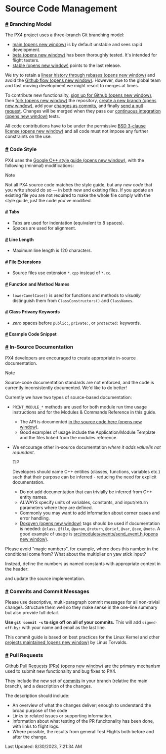 # Source Code Management

### [#](broken-reference) Branching Model <a href="#branching-model" id="branching-model"></a>

The PX4 project uses a three-branch Git branching model:

* [main (opens new window)](https://github.com/PX4/PX4-Autopilot/tree/main) is by default unstable and sees rapid development.
* [beta (opens new window)](https://github.com/PX4/PX4-Autopilot/tree/beta) has been thoroughly tested. It's intended for flight testers.
* [stable (opens new window)](https://github.com/PX4/PX4-Autopilot/tree/stable) points to the last release.

We try to retain a [linear history through rebases (opens new window)](https://www.atlassian.com/git/tutorials/rewriting-history) and avoid the [Github flow (opens new window)](https://docs.github.com/en/get-started/quickstart/github-flow). However, due to the global team and fast moving development we might resort to merges at times.

To contribute new functionality, [sign up for Github (opens new window)](https://docs.github.com/en/get-started/signing-up-for-github/signing-up-for-a-new-github-account), then [fork (opens new window)](https://docs.github.com/en/get-started/quickstart/fork-a-repo) the repository, [create a new branch (opens new window)](https://docs.github.com/en/pull-requests/collaborating-with-pull-requests/proposing-changes-to-your-work-with-pull-requests/creating-and-deleting-branches-within-your-repository), add your [changes as commits](broken-reference), and finally [send a pull request](broken-reference). Changes will be merged when they pass our [continuous integration (opens new window)](https://en.wikipedia.org/wiki/Continuous\_integration) tests.

All code contributions have to be under the permissive [BSD 3-clause license (opens new window)](https://opensource.org/licenses/BSD-3-Clause) and all code must not impose any further constraints on the use.

### [#](broken-reference) Code Style <a href="#code-style" id="code-style"></a>

PX4 uses the [Google C++ style guide (opens new window)](https://google.github.io/styleguide/cppguide.html), with the following (minimal) modifications:

Note

Not all PX4 source code matches the style guide, but any _new code_ that you write should do so — in both new and existing files. If you update an existing file you are not required to make the whole file comply with the style guide, just the code you've modified.

#### [#](broken-reference) Tabs <a href="#tabs" id="tabs"></a>

* Tabs are used for indentation (equivalent to 8 spaces).
* Spaces are used for alignment.

#### [#](broken-reference) Line Length <a href="#line-length" id="line-length"></a>

* Maximum line length is 120 characters.

#### [#](broken-reference) File Extensions <a href="#file-extensions" id="file-extensions"></a>

* Source files use extension `*.cpp` instead of `*.cc`.

#### [#](broken-reference) Function and Method Names <a href="#function-and-method-names" id="function-and-method-names"></a>

* `lowerCamelCase()` is used for functions and methods to _visually_ distinguish them from `ClassConstructors()` and `ClassNames`.

#### [#](broken-reference) Class Privacy Keywords <a href="#class-privacy-keywords" id="class-privacy-keywords"></a>

* _zero_ spaces before `public:`, `private:`, or `protected:` keywords.

#### [#](broken-reference) Example Code Snippet <a href="#example-code-snippet" id="example-code-snippet"></a>

### [#](broken-reference) In-Source Documentation <a href="#in-source-documentation" id="in-source-documentation"></a>

PX4 developers are encouraged to create appropriate in-source documentation.

Note

Source-code documentation standards are not enforced, and the code is currently inconsistently documented. We'd like to do better!

Currently we have two types of source-based documentation:

* `PRINT_MODULE_*` methods are used for both module run time usage instructions and for the Modules & Commands Reference in this guide.
  * The API is documented [in the source code here (opens new window)](https://github.com/PX4/PX4-Autopilot/blob/v1.8.0/src/platforms/px4\_module.h#L381).
  * Good examples of usage include the Application/Module Template and the files linked from the modules reference.
*   We encourage other in-source documentation _where it adds value/is not redundant_.

    TIP

    Developers should name C++ entities (classes, functions, variables etc.) such that their purpose can be inferred - reducing the need for explicit documentation.

    * Do not add documentation that can trivially be inferred from C++ entity names.
    * ALWAYS specify units of variables, constants, and input/return parameters where they are defined.
    * Commonly you may want to add information about corner cases and error handling.
    * [Doxgyen (opens new window)](http://www.doxygen.nl/) tags should be used if documentation is needed: `@class`, `@file`, `@param`, `@return`, `@brief`, `@var`, `@see`, `@note`. A good example of usage is [src/modules/events/send\_event.h (opens new window)](https://github.com/PX4/PX4-Autopilot/blob/main/src/modules/events/send\_event.h).

Please avoid "magic numbers", for example, where does this number in the conditional come from? What about the multiplier on yaw stick input?

Instead, define the numbers as named constants with appropriate context in the header:

and update the source implementation.

### [#](broken-reference) Commits and Commit Messages <a href="#commits-and-commit-messages" id="commits-and-commit-messages"></a>

Please use descriptive, multi-paragraph commit messages for all non-trivial changes. Structure them well so they make sense in the one-line summary but also provide full detail.

**Use `git commit -s` to sign off on all of your commits.** This will add `signed-off-by:` with your name and email as the last line.

This commit guide is based on best practices for the Linux Kernel and other [projects maintained (opens new window)](https://github.com/torvalds/subsurface-for-dirk/blob/a48494d2fbed58c751e9b7e8fbff88582f9b2d02/README#L88-L115) by Linus Torvalds.

### [#](broken-reference) Pull Requests <a href="#pull-requests" id="pull-requests"></a>

Github [Pull Requests (PRs) (opens new window)](https://docs.github.com/en/pull-requests/collaborating-with-pull-requests/proposing-changes-to-your-work-with-pull-requests/about-pull-requests) are the primary mechanism used to submit new functionality and bug fixes to PX4.

They include the new set of [commits](broken-reference) in your branch (relative the main branch), and a description of the changes.

The description should include:

* An overview of what the changes deliver; enough to understand the broad purpose of the code
* Links to related issues or supporting information.
* Information about what testing of the PR funcitonality has been done, with links to flight logs.
* Where possible, the results from general Test Flights both before and after the change.

Last Updated: 8/30/2023, 7:21:34 AM
